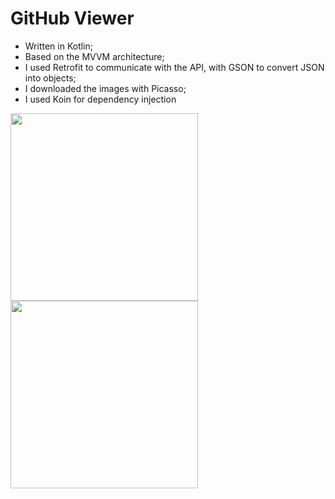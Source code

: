 # GitHub Viewer
* Written in Kotlin;
* Based on the MVVM architecture;
* I used Retrofit to communicate with the API, with GSON to convert JSON into objects;
* I downloaded the images with Picasso;
* I used Koin for dependency injection

<p float="left">
  <img src="https://user-images.githubusercontent.com/30203909/95643200-26ed9f80-0a84-11eb-9ece-9b955279d480.jpeg" width="300" />
  <img src="https://user-images.githubusercontent.com/30203909/95643201-27863600-0a84-11eb-90d6-268de51b40d8.jpeg" width="300" /> 
</p>
